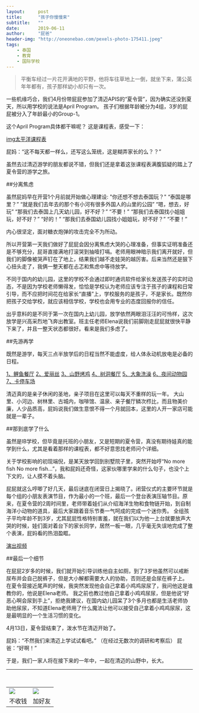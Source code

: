 ```yaml
---
layout:     post
title:      "孩子你慢慢来"
subtitle:   ""
date:       2019-06-11
author:     "屁爸"
header-img: "http://oneonebao.com/pexels-photo-175411.jpeg"
tags:
    - 泰国
    - 教育
    - 国际学校
---
```


>平衡车经过一片花开满地的平野，他将车往草地上一倒，就坐下来，蒲公英年年都有，孩子那样幼小却只有一次。

一些机缘巧合，我们4月份带屁屁参加了清迈APIS的“夏令营”，因为确实还没到夏天，所以用学校的说法是April Program。
孩子们根据年龄被分为4组，3岁的屁屁被分入了年龄最小的Group-1。

这个April Program具体都干嘛呢？
这是课程表，感受一下：

[img太平洋课程表]() 

屁妈：“这不每天都一样么，还写这么笼统，这是糊弄家长的么？？”

虽然去过清迈游学的朋友都说不错，但我们还是拿着这张课程表满腹狐疑的踏上了夏令营的游学之旅。

##分离焦虑

虽然屁妈早在开营1个月前就开始做心理建设:
"你还想不想去泰国玩？"
“泰国是哪里？”
“就是我们去年去的那个有小河有很多外国人的山里的公园”
“嗯，想去，好玩”
“那我们去泰国上几天幼儿园，好不好？”
“不要！”
“那我们去泰国找小姐姐玩，好不好？”
“好的！”
“那我们去泰国幼儿园找小姐姐玩，好不好？”
“不要！”

内心很坚定，面对糖衣炮弹的攻击完全不为所动。

所以开营第一天我们做好了屁屁会因分离焦虑大哭的心理准备，但事实证明准备还是不够充分，屁哥直接满地打滚哭到抽噎打嗝。老师用眼神暗示我们离开就好，但我们的脚像被哭声钉在了地上，结果我们越不走娃哭的越厉害。后来当然还是狠下心扭头走了，我俩一整天都在忐忑和焦虑中等待放学。

不同于国内的幼儿园，这里的学校不会通过即时通讯软件给家长发送孩子的实时动态，不是因为学校老师懒得发，恰恰是学校认为老师应该专注于孩子的课程和日常引导，而不应把时间花在给家长“直播”上，学校服务的是孩子，不是家长。既然你把孩子交给学校，就应该相信学校，学校也会用专业的态度回报你的信任。

出乎意料的是不同于第一次在国内上幼儿园，放学依然两眼泪汪汪的可怜样，这次放学是兴高采烈地飞奔出教室。班主任老师Elena说我们前脚刚走屁屁就很快平静下来了，并且一整天状态都很好。看来是我们多虑了。

##先游再学

既然是游学，每天三点半放学后的日程当然不能虚度，给人体永动机放电是必备的日程。

[1、鲤鱼餐厅]() 
[2、爱丽丝]() 
[3、山野烤鸡]() 
[4、树洞餐厅]() 
[5、大象洗澡]() 
[6、夜间动物园]() 
[7、卡停车场]() 

清迈真的是亲子休闲的圣地，亲子项目在这里可以每天不重样的玩一年。
大山里、小河边、树林里、古城内，咖啡馆、温泉、亲子餐厅鳞次栉比，而且物美价廉，人少品质高，屁妈说我们做生意恨不得一个月就回本，这里的人开一家店可能就是一辈子。


##那到底学了什么

虽然是IB学校，但毕竟是托班的小朋友，又是短期的夏令营，真没有期待娃真的能学到什么，尤其是看着那样的课程表，都不好意思找老师问个详细。

关于学校影响的初现端倪，是某天放学回到别墅院子里，突然开始哼“No more fish No more fish…”，我和屁妈还奇怪，这家伙哪里学来的什么句子，也没个上下文的，让人摸不着头脑。

屁屁就这么哼唧了好几天，最后谜底在闭营日上揭晓了。闭营仪式的主要环节就是每个组的小朋友表演节目，作为最小的一个班，最后一个登台表演压轴节目。原来，在夏令营的2周时间里，老师带着娃们从介绍海洋生物和食物链开始，到自制海洋小动物的道具，最后大家跟着音乐节奏一气呵成的完成一个迷你秀。
全组孩子平均年龄不到3岁，尤其屁屁性格特别害羞，就在我们以为他一上台就要放声大哭的时候，娃们面对着台下的家长同学，居然一板一眼，几乎毫无失误地完成了整个表演，屁妈看的热泪盈眶。

[演出视频]()

##最后一个细节

在屁屁2岁多的时候，我们就开始引导训练他自主如厕，到了3岁他虽然可以戒断尿布并会自己脱裤子，但是大小解都需要大人的协助，否则还是会尿在裤子上。
在夏令营接近尾声的时候，我突然发现他会自己拿着小鸡鸡尿尿了，我问他这是谁教你的，他说是Elena老师。
我之前也教过他自己拿着小鸡鸡尿尿，但是他说“好恶心啊会尿到手上”，拒绝我建议，在国内幼儿园呆了3个多月也都是生活老师协助他尿尿，不知道Elena老师用了什么魔法让他可以接受自己拿着小鸡鸡尿尿，这是最明显的一个生活习惯的变化。

4月13日，夏令营结束了，泼水节在清迈开始了。

屁妈：“不然我们来清迈上学试试看吧。”
（在经过无数次的调研和考察后）
屁爸：“好啊！”

于是，我们一家人将在接下来的一年中，一起在清迈的山野中，长大。


















----
<br />
<table border="0">
    <tr border="0">
        <td>
            <img src="http://oneonebao.com/0%20%2837%29.gif">
        </td>
        <td>
            <img src="http://oneonebao.com/1490924677.png">
        </td>
    </tr>
    <tr>
        <td style="text-align:center">
            <span>不收钱</span>
        </td>
        <td style="text-align:center">
            <span>加好友</span>
        </td>
    </tr>
</table>
